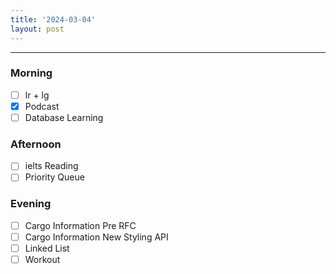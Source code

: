 ```yaml
---
title: '2024-03-04'
layout: post
---
```


---

### Morning

- [ ] lr + lg
- [x] Podcast
- [ ] Database Learning

### Afternoon

- [ ] ielts Reading
- [ ] Priority Queue

### Evening

- [ ] Cargo Information Pre RFC
- [ ] Cargo Information New Styling API
- [ ] Linked List
- [ ] Workout
